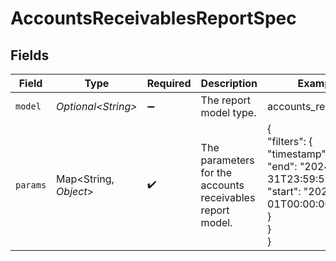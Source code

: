 # AccountsReceivablesReportSpec


## Fields

| Field                                                                                              | Type                                                                                               | Required                                                                                           | Description                                                                                        | Example                                                                                            |
| -------------------------------------------------------------------------------------------------- | -------------------------------------------------------------------------------------------------- | -------------------------------------------------------------------------------------------------- | -------------------------------------------------------------------------------------------------- | -------------------------------------------------------------------------------------------------- |
| `model`                                                                                            | *Optional\<String>*                                                                                | :heavy_minus_sign:                                                                                 | The report model type.                                                                             | accounts_receivables                                                                               |
| `params`                                                                                           | Map\<String, *Object*>                                                                             | :heavy_check_mark:                                                                                 | The parameters for the accounts receivables report model.                                          | {<br/>"filters": {<br/>"timestamp": {<br/>"end": "2024-05-31T23:59:59Z",<br/>"start": "2024-05-01T00:00:00Z"<br/>}<br/>}<br/>} |